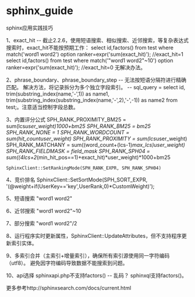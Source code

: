 sphinx_guide
============

sphinx应用实践技巧

1、exact_hit -- 截止2.2.6，使用短语搜索、相似搜索、近邻搜索，等复杂表达式搜索时，exact_hit不能按预期工作：
    select id,factors() from test where match('word1 word2') option ranker=expr('sum(exact_hit)');    //exact_hit=1
    select id,factors() from test where match('"word1 word2"~10') option ranker=expr('sum(exact_hit)');    //exact_hit=0
    无解决办法。
    
2、phrase_boundary、phrase_boundary_step -- 无法按短语分隔符进行精确匹配。
    解决方法，将记录拆分为多个独立字段索引。 -- sql_query = select id, trim(substring_index(name,'-',1)) as name1, trim(substring_index(substring_index(name,'-',2),'-',-1)) as name2 from test;。注意适当控制字段总数。
    
3、内置评分公式
    SPH_RANK_PROXIMITY_BM25 = sum(lcs*user_weight)*1000+bm25
    SPH_RANK_BM25 = bm25
    SPH_RANK_NONE = 1
    SPH_RANK_WORDCOUNT = sum(hit_count*user_weight)
    SPH_RANK_PROXIMITY = sum(lcs*user_weight)
    SPH_RANK_MATCHANY = sum((word_count+(lcs-1)*max_lcs)*user_weight)
    SPH_RANK_FIELDMASK = field_mask
    SPH_RANK_SPH04 = sum((4*lcs+2*(min_hit_pos==1)+exact_hit)*user_weight)*1000+bm25
    
    SphinxClient::SetRankingMode(SPH_RANK_EXPR, SPH_RANK_SPH04)

4、竞价排名
    SphinxClient::SetSortMode(SPH_SORT_EXPR, '(@weight+if(UserKey=='key',UserRank,0)*CustomWeight)');
    
5、短语搜索
    "word1 word2"
    
6、近邻搜索
    "word1 word2"~10
    
7、部分搜索
    "word1 word2"/2
    
8、运行程序实时更新属性，SphinxClient::UpdateAttributes，但不支持程序更新索引实体。

9、多索引合并（主索引+增量索引），确保所有索引源使用同一字符编码（utf8）。
    避免因字符编码导致数据不能搜索到问题。
    
10、api选择
    sphinxapi.php不支持factors() -- 乱码？
    sphinxql支持factors()。
    
更多参考http://sphinxsearch.com/docs/current.html
